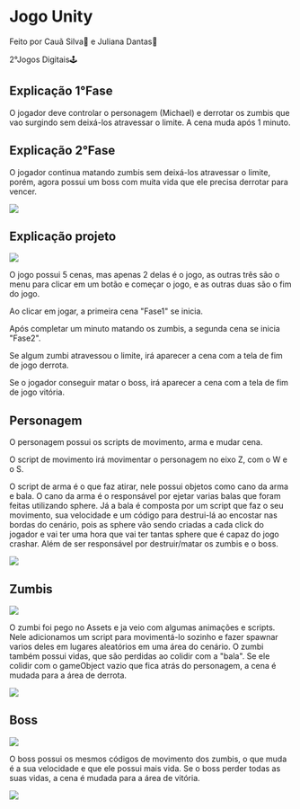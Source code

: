 # Jogo Unity
<p>Feito por Cauã Silva👦 e Juliana Dantas👩</p>
<p>2°Jogos Digitais🕹️</p>

## Explicação 1°Fase
<p>O jogador deve controlar o personagem (Michael) e derrotar os zumbis que vao surgindo sem deixá-los atravessar o limite. A cena muda após 1 minuto.</p>

## Explicação 2°Fase
<p>O jogador continua matando zumbis sem deixá-los atravessar o limite, porém, agora possui um boss com muita vida que ele precisa derrotar para vencer.</p>

<img src='img/controles.jpg' />

## Explicação projeto
<img src='img/cenas.jpg' />
<p>O jogo possui 5 cenas, mas apenas 2 delas é o jogo, as outras três são o menu para clicar em um botão e começar o jogo, e as outras duas são o fim do jogo.</p>

<p>Ao clicar em jogar, a primeira cena "Fase1" se inicia.</p>
<p>Após completar um minuto matando os zumbis, a segunda cena se inicia "Fase2".</p>
<p>Se algum zumbi atravessou o limite, irá aparecer a cena com a tela de fim de jogo derrota.</p>
<p>Se o jogador conseguir matar o boss, irá aparecer a cena com a tela de fim de jogo vitória.</p>

## Personagem
<p>O personagem possui os scripts de movimento, arma e mudar cena.</p>
<p>O script de movimento irá movimentar o personagem no eixo Z, com o W e o S.</p>
<p>O script de arma é o que faz atirar, nele possui objetos como cano da arma e bala. O cano da arma é o responsável por ejetar varias balas que foram feitas utilizando sphere. Já a bala é composta por um script que faz o seu movimento, sua velocidade e um código para destrui-lá ao encostar nas bordas do cenário, pois as sphere vão sendo criadas a cada click do jogador e vai ter uma hora que vai ter tantas sphere que é capaz do jogo crashar. Além de ser responsável por destruir/matar os zumbis e o boss.</p>
<img src='img/scriptbala.jpg' />

## Zumbis
<img src='img/zumbi.jpg' />
<p>O zumbi foi pego no Assets e ja veio com algumas animações e scripts. Nele adicionamos um script para movimentá-lo sozinho e fazer spawnar varios deles em lugares aleatórios em uma área do cenário. O zumbi também possui vidas, que são perdidas ao colidir com a "bala". Se ele colidir com o gameObject vazio que fica atrás do personagem, a cena é mudada para a área de derrota.</p>
<img src='img/scriptzumbi.jpg' />

## Boss
<img src='img/boss.jpg' />
<p>O boss possui os mesmos códigos de movimento dos zumbis, o que muda é a sua velocidade e que ele possui mais vida. Se o boss perder todas as suas vidas, a cena é mudada para a área de vitória.</p>
<img src='img/scriptboss.jpg' />